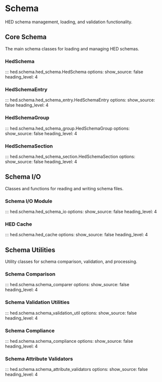 # Schema

HED schema management, loading, and validation functionality.

## Core Schema

The main schema classes for loading and managing HED schemas.

### HedSchema

::: hed.schema.hed_schema.HedSchema
    options:
      show_source: false
      heading_level: 4

### HedSchemaEntry

::: hed.schema.hed_schema_entry.HedSchemaEntry
    options:
      show_source: false
      heading_level: 4

### HedSchemaGroup

::: hed.schema.hed_schema_group.HedSchemaGroup
    options:
      show_source: false
      heading_level: 4

### HedSchemaSection

::: hed.schema.hed_schema_section.HedSchemaSection
    options:
      show_source: false
      heading_level: 4

## Schema I/O

Classes and functions for reading and writing schema files.

### Schema I/O Module

::: hed.schema.hed_schema_io
    options:
      show_source: false
      heading_level: 4

### HED Cache

::: hed.schema.hed_cache
    options:
      show_source: false
      heading_level: 4

## Schema Utilities

Utility classes for schema comparison, validation, and processing.

### Schema Comparison

::: hed.schema.schema_comparer
    options:
      show_source: false
      heading_level: 4

### Schema Validation Utilities

::: hed.schema.schema_validation_util
    options:
      show_source: false
      heading_level: 4

### Schema Compliance

::: hed.schema.schema_compliance
    options:
      show_source: false
      heading_level: 4

### Schema Attribute Validators

::: hed.schema.schema_attribute_validators
    options:
      show_source: false
      heading_level: 4
